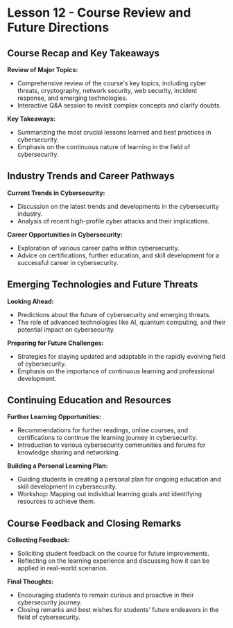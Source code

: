 # Lesson 12 - Course Review and Future Directions

## Course Recap and Key Takeaways

**Review of Major Topics:**
- Comprehensive review of the course's key topics, including cyber threats, cryptography, network security, web security, incident response, and emerging technologies.
- Interactive Q&A session to revisit complex concepts and clarify doubts.

**Key Takeaways:**
- Summarizing the most crucial lessons learned and best practices in cybersecurity.
- Emphasis on the continuous nature of learning in the field of cybersecurity.

## Industry Trends and Career Pathways

**Current Trends in Cybersecurity:**
- Discussion on the latest trends and developments in the cybersecurity industry.
- Analysis of recent high-profile cyber attacks and their implications.

**Career Opportunities in Cybersecurity:**
- Exploration of various career paths within cybersecurity.
- Advice on certifications, further education, and skill development for a successful career in cybersecurity.

## Emerging Technologies and Future Threats

**Looking Ahead:**
- Predictions about the future of cybersecurity and emerging threats.
- The role of advanced technologies like AI, quantum computing, and their potential impact on cybersecurity.

**Preparing for Future Challenges:**
- Strategies for staying updated and adaptable in the rapidly evolving field of cybersecurity.
- Emphasis on the importance of continuous learning and professional development.

## Continuing Education and Resources

**Further Learning Opportunities:**
- Recommendations for further readings, online courses, and certifications to continue the learning journey in cybersecurity.
- Introduction to various cybersecurity communities and forums for knowledge sharing and networking.

**Building a Personal Learning Plan:**
- Guiding students in creating a personal plan for ongoing education and skill development in cybersecurity.
- Workshop: Mapping out individual learning goals and identifying resources to achieve them.

## Course Feedback and Closing Remarks

**Collecting Feedback:**
- Soliciting student feedback on the course for future improvements.
- Reflecting on the learning experience and discussing how it can be applied in real-world scenarios.

**Final Thoughts:**
- Encouraging students to remain curious and proactive in their cybersecurity journey.
- Closing remarks and best wishes for students' future endeavors in the field of cybersecurity.
